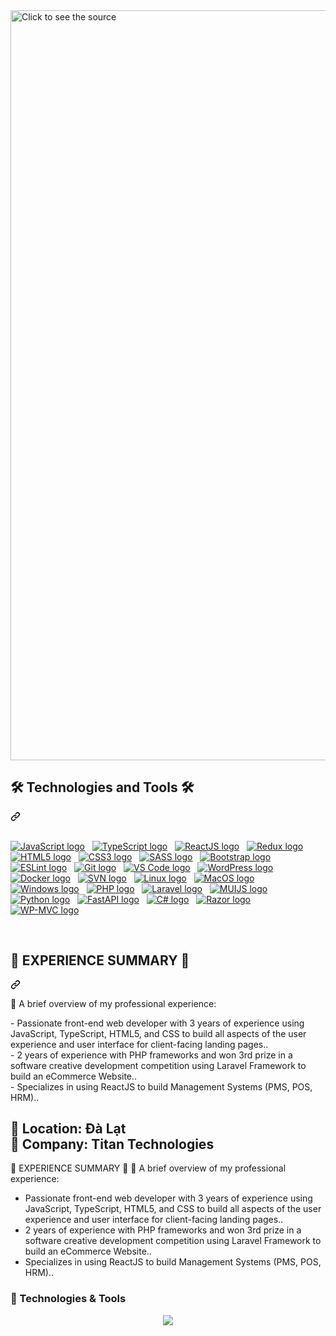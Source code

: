 <article class="markdown-body entry-content container-lg f5" itemprop="text"><a href="#">
   <img src="https://media.giphy.com/media/XEo74h3LiW4r4/giphy.gif" width="1200" alt="Click to see the source" style="max-width: 100%;">
 </a>
<div class="markdown-heading" dir="auto"><h2 align="start" class="heading-element" dir="auto">🛠 Technologies and Tools 🛠</h2><a id="user-content--technologies-and-tools-" class="anchor" aria-label="Permalink: 🛠 Technologies and Tools 🛠" href="#-technologies-and-tools-"><svg class="octicon octicon-link" viewBox="0 0 16 16" version="1.1" width="16" height="16" aria-hidden="true"><path d="m7.775 3.275 1.25-1.25a3.5 3.5 0 1 1 4.95 4.95l-2.5 2.5a3.5 3.5 0 0 1-4.95 0 .751.751 0 0 1 .018-1.042.751.751 0 0 1 1.042-.018 1.998 1.998 0 0 0 2.83 0l2.5-2.5a2.002 2.002 0 0 0-2.83-2.83l-1.25 1.25a.751.751 0 0 1-1.042-.018.751.751 0 0 1-.018-1.042Zm-4.69 9.64a1.998 1.998 0 0 0 2.83 0l1.25-1.25a.751.751 0 0 1 1.042.018.751.751 0 0 1 .018 1.042l-1.25 1.25a3.5 3.5 0 1 1-4.95-4.95l2.5-2.5a3.5 3.5 0 0 1 4.95 0 .751.751 0 0 1-.018 1.042.751.751 0 0 1-1.042.018 1.998 1.998 0 0 0-2.83 0l-2.5 2.5a1.998 1.998 0 0 0 0 2.83Z"></path></svg></a></div>
<br>
<p dir="auto"><a target="_blank" rel="noopener noreferrer nofollow" href="https://camo.githubusercontent.com/fe3edddc01d00ec9c3b4f3c96ca48d3bf3aa1079dd959da27404d1c086f7f87f/68747470733a2f2f696d672e736869656c64732e696f2f62616467652f4a6176615363726970742d3238324333343f6c6f676f3d6a617661736372697074266c6f676f436f6c6f723d463744463145"><img src="https://camo.githubusercontent.com/fe3edddc01d00ec9c3b4f3c96ca48d3bf3aa1079dd959da27404d1c086f7f87f/68747470733a2f2f696d672e736869656c64732e696f2f62616467652f4a6176615363726970742d3238324333343f6c6f676f3d6a617661736372697074266c6f676f436f6c6f723d463744463145" alt="JavaScript logo" data-canonical-src="https://img.shields.io/badge/JavaScript-282C34?logo=javascript&amp;logoColor=F7DF1E" style="max-width: 100%;"></a> &nbsp;
<a target="_blank" rel="noopener noreferrer nofollow" href="https://camo.githubusercontent.com/c2191081a3bfd6c73c30c7627d4a78698926d38c0f249510dd1fb60d1da4c247/68747470733a2f2f696d672e736869656c64732e696f2f62616467652f547970655363726970742d3238324333343f6c6f676f3d74797065736372697074266c6f676f436f6c6f723d333137384336"><img src="https://camo.githubusercontent.com/c2191081a3bfd6c73c30c7627d4a78698926d38c0f249510dd1fb60d1da4c247/68747470733a2f2f696d672e736869656c64732e696f2f62616467652f547970655363726970742d3238324333343f6c6f676f3d74797065736372697074266c6f676f436f6c6f723d333137384336" alt="TypeScript logo" data-canonical-src="https://img.shields.io/badge/TypeScript-282C34?logo=typescript&amp;logoColor=3178C6" style="max-width: 100%;"></a> &nbsp;
<a target="_blank" rel="noopener noreferrer nofollow" href="https://camo.githubusercontent.com/2cf877cb22c831aaa0d62ec9ed64374a9e8c9ecbe1d5b36cb05a3a3af2d9f9b1/68747470733a2f2f696d672e736869656c64732e696f2f62616467652f52656163744a532d3238324333343f6c6f676f3d7265616374266c6f676f436f6c6f723d363144414642"><img src="https://camo.githubusercontent.com/2cf877cb22c831aaa0d62ec9ed64374a9e8c9ecbe1d5b36cb05a3a3af2d9f9b1/68747470733a2f2f696d672e736869656c64732e696f2f62616467652f52656163744a532d3238324333343f6c6f676f3d7265616374266c6f676f436f6c6f723d363144414642" alt="ReactJS logo" data-canonical-src="https://img.shields.io/badge/ReactJS-282C34?logo=react&amp;logoColor=61DAFB" style="max-width: 100%;"></a> &nbsp;
<a target="_blank" rel="noopener noreferrer nofollow" href="https://camo.githubusercontent.com/cbc83a3a616c0941cac3f9db74247f056c6ee576012dc140c9ed3ccb6390cee4/68747470733a2f2f696d672e736869656c64732e696f2f62616467652f52656475782d3238324333343f6c6f676f3d7265647578266c6f676f436f6c6f723d373634414243"><img src="https://camo.githubusercontent.com/cbc83a3a616c0941cac3f9db74247f056c6ee576012dc140c9ed3ccb6390cee4/68747470733a2f2f696d672e736869656c64732e696f2f62616467652f52656475782d3238324333343f6c6f676f3d7265647578266c6f676f436f6c6f723d373634414243" alt="Redux logo" data-canonical-src="https://img.shields.io/badge/Redux-282C34?logo=redux&amp;logoColor=764ABC" style="max-width: 100%;"></a> &nbsp;
<a target="_blank" rel="noopener noreferrer nofollow" href="https://camo.githubusercontent.com/7036e0887680bff86bd06edebda249d2c12fbf41f902bf0c641b9873bc69e805/68747470733a2f2f696d672e736869656c64732e696f2f62616467652f48544d4c352d3238324333343f6c6f676f3d68746d6c35266c6f676f436f6c6f723d453334463236"><img src="https://camo.githubusercontent.com/7036e0887680bff86bd06edebda249d2c12fbf41f902bf0c641b9873bc69e805/68747470733a2f2f696d672e736869656c64732e696f2f62616467652f48544d4c352d3238324333343f6c6f676f3d68746d6c35266c6f676f436f6c6f723d453334463236" alt="HTML5 logo" data-canonical-src="https://img.shields.io/badge/HTML5-282C34?logo=html5&amp;logoColor=E34F26" style="max-width: 100%;"></a> &nbsp;
<a target="_blank" rel="noopener noreferrer nofollow" href="https://camo.githubusercontent.com/40f7cb4c3d7ac767e9231fb178ae4c8805cf76ae060507eae2ea7a0ddec915f4/68747470733a2f2f696d672e736869656c64732e696f2f62616467652f435353332d3238324333343f6c6f676f3d63737333266c6f676f436f6c6f723d313537324236"><img src="https://camo.githubusercontent.com/40f7cb4c3d7ac767e9231fb178ae4c8805cf76ae060507eae2ea7a0ddec915f4/68747470733a2f2f696d672e736869656c64732e696f2f62616467652f435353332d3238324333343f6c6f676f3d63737333266c6f676f436f6c6f723d313537324236" alt="CSS3 logo" data-canonical-src="https://img.shields.io/badge/CSS3-282C34?logo=css3&amp;logoColor=1572B6" style="max-width: 100%;"></a> &nbsp;
<a target="_blank" rel="noopener noreferrer nofollow" href="https://camo.githubusercontent.com/f7b6d04b386d3c3ae2a58bccb918071afc1583d845a2ee100ba11cd827ed83b2/68747470733a2f2f696d672e736869656c64732e696f2f62616467652f536173732d3238324333343f6c6f676f3d73617373266c6f676f436f6c6f723d434336363939"><img src="https://camo.githubusercontent.com/f7b6d04b386d3c3ae2a58bccb918071afc1583d845a2ee100ba11cd827ed83b2/68747470733a2f2f696d672e736869656c64732e696f2f62616467652f536173732d3238324333343f6c6f676f3d73617373266c6f676f436f6c6f723d434336363939" alt="SASS logo" data-canonical-src="https://img.shields.io/badge/Sass-282C34?logo=sass&amp;logoColor=CC6699" style="max-width: 100%;"></a> &nbsp;
<a target="_blank" rel="noopener noreferrer nofollow" href="https://camo.githubusercontent.com/be98869a13af4182836826afd40293a651dfa8f6a1beee8600ce6ca65961f50e/68747470733a2f2f696d672e736869656c64732e696f2f62616467652f426f6f7473747261702d3238324333343f6c6f676f3d626f6f747374726170266c6f676f436f6c6f723d373935324233"><img src="https://camo.githubusercontent.com/be98869a13af4182836826afd40293a651dfa8f6a1beee8600ce6ca65961f50e/68747470733a2f2f696d672e736869656c64732e696f2f62616467652f426f6f7473747261702d3238324333343f6c6f676f3d626f6f747374726170266c6f676f436f6c6f723d373935324233" alt="Bootstrap logo" data-canonical-src="https://img.shields.io/badge/Bootstrap-282C34?logo=bootstrap&amp;logoColor=7952B3" style="max-width: 100%;"></a> &nbsp;
<a target="_blank" rel="noopener noreferrer nofollow" href="https://camo.githubusercontent.com/94be9402f9cdfc5e555a6fcefe9419c41887334ab1478143eec82cc198e96082/68747470733a2f2f696d672e736869656c64732e696f2f62616467652f45534c696e742d3238324333343f6c6f676f3d65736c696e74266c6f676f436f6c6f723d344233324333"><img src="https://camo.githubusercontent.com/94be9402f9cdfc5e555a6fcefe9419c41887334ab1478143eec82cc198e96082/68747470733a2f2f696d672e736869656c64732e696f2f62616467652f45534c696e742d3238324333343f6c6f676f3d65736c696e74266c6f676f436f6c6f723d344233324333" alt="ESLint logo" data-canonical-src="https://img.shields.io/badge/ESLint-282C34?logo=eslint&amp;logoColor=4B32C3" style="max-width: 100%;"></a> &nbsp;
<a target="_blank" rel="noopener noreferrer nofollow" href="https://camo.githubusercontent.com/a73033e63e912ba2292ad2197fe7e24102828b6544c4e027872779e2e8baf05e/68747470733a2f2f696d672e736869656c64732e696f2f62616467652f6769742d3238324333343f6c6f676f3d676974266c6f676f436f6c6f723d463035303332"><img src="https://camo.githubusercontent.com/a73033e63e912ba2292ad2197fe7e24102828b6544c4e027872779e2e8baf05e/68747470733a2f2f696d672e736869656c64732e696f2f62616467652f6769742d3238324333343f6c6f676f3d676974266c6f676f436f6c6f723d463035303332" alt="Git logo" data-canonical-src="https://img.shields.io/badge/git-282C34?logo=git&amp;logoColor=F05032" style="max-width: 100%;"></a> &nbsp;
<a target="_blank" rel="noopener noreferrer nofollow" href="https://camo.githubusercontent.com/21ff5850cfb52c4832c1038e4b75a6d67a0010bd11b4fac8644d8efe299e41e9/68747470733a2f2f696d672e736869656c64732e696f2f62616467652f5653253230436f64652d3238324333343f6c6f676f3d76697375616c2d73747564696f2d636f6465266c6f676f436f6c6f723d303037414343"><img src="https://camo.githubusercontent.com/21ff5850cfb52c4832c1038e4b75a6d67a0010bd11b4fac8644d8efe299e41e9/68747470733a2f2f696d672e736869656c64732e696f2f62616467652f5653253230436f64652d3238324333343f6c6f676f3d76697375616c2d73747564696f2d636f6465266c6f676f436f6c6f723d303037414343" alt="VS Code logo" data-canonical-src="https://img.shields.io/badge/VS%20Code-282C34?logo=visual-studio-code&amp;logoColor=007ACC" style="max-width: 100%;"></a> &nbsp;
<a target="_blank" rel="noopener noreferrer nofollow" href="https://camo.githubusercontent.com/2f456dc8ef9d036c1d578f1d33cdda56fafa57a1476efe517ab34be2f9be29e6/68747470733a2f2f696d672e736869656c64732e696f2f62616467652f576f726450726573732d3238324333343f6c6f676f3d776f72645072657373266c6f676f436f6c6f723d323137353942"><img src="https://camo.githubusercontent.com/2f456dc8ef9d036c1d578f1d33cdda56fafa57a1476efe517ab34be2f9be29e6/68747470733a2f2f696d672e736869656c64732e696f2f62616467652f576f726450726573732d3238324333343f6c6f676f3d776f72645072657373266c6f676f436f6c6f723d323137353942" alt="WordPress logo" data-canonical-src="https://img.shields.io/badge/WordPress-282C34?logo=wordPress&amp;logoColor=21759B" style="max-width: 100%;"></a> &nbsp;
<a target="_blank" rel="noopener noreferrer nofollow" href="https://camo.githubusercontent.com/f01eb1ec5b876fc907742546bf6a27be32f89b7ec9d0030b329fcbde49142ce1/68747470733a2f2f696d672e736869656c64732e696f2f62616467652f446f636b65722d3238324333343f6c6f676f3d646f636b6572266c6f676f436f6c6f723d323439364544"><img src="https://camo.githubusercontent.com/f01eb1ec5b876fc907742546bf6a27be32f89b7ec9d0030b329fcbde49142ce1/68747470733a2f2f696d672e736869656c64732e696f2f62616467652f446f636b65722d3238324333343f6c6f676f3d646f636b6572266c6f676f436f6c6f723d323439364544" alt="Docker logo" data-canonical-src="https://img.shields.io/badge/Docker-282C34?logo=docker&amp;logoColor=2496ED" style="max-width: 100%;"></a> &nbsp;
<a target="_blank" rel="noopener noreferrer nofollow" href="https://camo.githubusercontent.com/9d2207bcf99a473711cfd233e7ac91767282c74b5eb2a3a271aef6f9d56c0fbd/68747470733a2f2f696d672e736869656c64732e696f2f62616467652f53564e2d3238324333343f6c6f676f3d73756276657273696f6e266c6f676f436f6c6f723d383039354233"><img src="https://camo.githubusercontent.com/9d2207bcf99a473711cfd233e7ac91767282c74b5eb2a3a271aef6f9d56c0fbd/68747470733a2f2f696d672e736869656c64732e696f2f62616467652f53564e2d3238324333343f6c6f676f3d73756276657273696f6e266c6f676f436f6c6f723d383039354233" alt="SVN logo" data-canonical-src="https://img.shields.io/badge/SVN-282C34?logo=subversion&amp;logoColor=8095B3" style="max-width: 100%;"></a> &nbsp;
<a target="_blank" rel="noopener noreferrer nofollow" href="https://camo.githubusercontent.com/488086949bb0a3f5126ef343bebdf4d8d2bb221c6aa7ef0fcf51d68394fe33e0/68747470733a2f2f696d672e736869656c64732e696f2f62616467652f4c696e75782d3238324333343f6c6f676f3d6c696e7578266c6f676f436f6c6f723d463741343030"><img src="https://camo.githubusercontent.com/488086949bb0a3f5126ef343bebdf4d8d2bb221c6aa7ef0fcf51d68394fe33e0/68747470733a2f2f696d672e736869656c64732e696f2f62616467652f4c696e75782d3238324333343f6c6f676f3d6c696e7578266c6f676f436f6c6f723d463741343030" alt="Linux logo" data-canonical-src="https://img.shields.io/badge/Linux-282C34?logo=linux&amp;logoColor=F7A400" style="max-width: 100%;"></a> &nbsp;
<a target="_blank" rel="noopener noreferrer nofollow" href="https://camo.githubusercontent.com/5b5fdc1dcc9eb29cf2a3f51414bea7cd79f0c692cba40d09dca842adbe441bb3/68747470733a2f2f696d672e736869656c64732e696f2f62616467652f4d61634f532d3238324333343f6c6f676f3d6170706c65266c6f676f436f6c6f723d463741343030"><img src="https://camo.githubusercontent.com/5b5fdc1dcc9eb29cf2a3f51414bea7cd79f0c692cba40d09dca842adbe441bb3/68747470733a2f2f696d672e736869656c64732e696f2f62616467652f4d61634f532d3238324333343f6c6f676f3d6170706c65266c6f676f436f6c6f723d463741343030" alt="MacOS logo" data-canonical-src="https://img.shields.io/badge/MacOS-282C34?logo=apple&amp;logoColor=F7A400" style="max-width: 100%;"></a> &nbsp;
<a target="_blank" rel="noopener noreferrer nofollow" href="https://camo.githubusercontent.com/70ffac1e78c59c3f148c952408584b2af66c0118d97be9ac378a5a1d66943dee/68747470733a2f2f696d672e736869656c64732e696f2f62616467652f57696e646f77732d3238324333343f6c6f676f3d77696e646f7773266c6f676f436f6c6f723d303037384436"><img src="https://camo.githubusercontent.com/70ffac1e78c59c3f148c952408584b2af66c0118d97be9ac378a5a1d66943dee/68747470733a2f2f696d672e736869656c64732e696f2f62616467652f57696e646f77732d3238324333343f6c6f676f3d77696e646f7773266c6f676f436f6c6f723d303037384436" alt="Windows logo" data-canonical-src="https://img.shields.io/badge/Windows-282C34?logo=windows&amp;logoColor=0078D6" style="max-width: 100%;"></a> &nbsp;
<a target="_blank" rel="noopener noreferrer nofollow" href="https://camo.githubusercontent.com/a5efad2873273bed371fd555626ba194592cd42e64f5a06e3902faf35be6d752/68747470733a2f2f696d672e736869656c64732e696f2f62616467652f5048502d3238324333343f6c6f676f3d706870266c6f676f436f6c6f723d373737424234"><img src="https://camo.githubusercontent.com/a5efad2873273bed371fd555626ba194592cd42e64f5a06e3902faf35be6d752/68747470733a2f2f696d672e736869656c64732e696f2f62616467652f5048502d3238324333343f6c6f676f3d706870266c6f676f436f6c6f723d373737424234" alt="PHP logo" data-canonical-src="https://img.shields.io/badge/PHP-282C34?logo=php&amp;logoColor=777BB4" style="max-width: 100%;"></a> &nbsp;
<a target="_blank" rel="noopener noreferrer nofollow" href="https://camo.githubusercontent.com/c03e58d3f807d78d6de8d5b349091e30fc7d5b22e04da96545dc3600f16f659a/68747470733a2f2f696d672e736869656c64732e696f2f62616467652f4c61726176656c2d3238324333343f6c6f676f3d6c61726176656c266c6f676f436f6c6f723d464632443230"><img src="https://camo.githubusercontent.com/c03e58d3f807d78d6de8d5b349091e30fc7d5b22e04da96545dc3600f16f659a/68747470733a2f2f696d672e736869656c64732e696f2f62616467652f4c61726176656c2d3238324333343f6c6f676f3d6c61726176656c266c6f676f436f6c6f723d464632443230" alt="Laravel logo" data-canonical-src="https://img.shields.io/badge/Laravel-282C34?logo=laravel&amp;logoColor=FF2D20" style="max-width: 100%;"></a> &nbsp;
<a target="_blank" rel="noopener noreferrer nofollow" href="https://camo.githubusercontent.com/3fb1c6877620a378f408990a42974a0e03343ce61ed63b5cd48d56bf15ec2f08/68747470733a2f2f696d672e736869656c64732e696f2f62616467652f4d55494a532d3238324333343f6c6f676f3d6d6174657269616c2d7569266c6f676f436f6c6f723d303037464646"><img src="https://camo.githubusercontent.com/3fb1c6877620a378f408990a42974a0e03343ce61ed63b5cd48d56bf15ec2f08/68747470733a2f2f696d672e736869656c64732e696f2f62616467652f4d55494a532d3238324333343f6c6f676f3d6d6174657269616c2d7569266c6f676f436f6c6f723d303037464646" alt="MUIJS logo" data-canonical-src="https://img.shields.io/badge/MUIJS-282C34?logo=material-ui&amp;logoColor=007FFF" style="max-width: 100%;"></a> &nbsp;
<a target="_blank" rel="noopener noreferrer nofollow" href="https://camo.githubusercontent.com/6788914e5aabb19688576efab0502e4778dcf2f6a54e76c499363eaba52216c5/68747470733a2f2f696d672e736869656c64732e696f2f62616467652f507974686f6e2d3238324333343f6c6f676f3d707974686f6e266c6f676f436f6c6f723d333737364142"><img src="https://camo.githubusercontent.com/6788914e5aabb19688576efab0502e4778dcf2f6a54e76c499363eaba52216c5/68747470733a2f2f696d672e736869656c64732e696f2f62616467652f507974686f6e2d3238324333343f6c6f676f3d707974686f6e266c6f676f436f6c6f723d333737364142" alt="Python logo" data-canonical-src="https://img.shields.io/badge/Python-282C34?logo=python&amp;logoColor=3776AB" style="max-width: 100%;"></a> &nbsp;
<a target="_blank" rel="noopener noreferrer nofollow" href="https://camo.githubusercontent.com/6cc3cb8835732f501046e525a82eb0984e8923b08a76c8b3bc7f61fb2d06b38e/68747470733a2f2f696d672e736869656c64732e696f2f62616467652f466173744150492d3238324333343f6c6f676f3d66617374617069266c6f676f436f6c6f723d303039363339"><img src="https://camo.githubusercontent.com/6cc3cb8835732f501046e525a82eb0984e8923b08a76c8b3bc7f61fb2d06b38e/68747470733a2f2f696d672e736869656c64732e696f2f62616467652f466173744150492d3238324333343f6c6f676f3d66617374617069266c6f676f436f6c6f723d303039363339" alt="FastAPI logo" data-canonical-src="https://img.shields.io/badge/FastAPI-282C34?logo=fastapi&amp;logoColor=009639" style="max-width: 100%;"></a> &nbsp;
<a target="_blank" rel="noopener noreferrer nofollow" href="https://camo.githubusercontent.com/70a3e7af232ff53e9f9367abac2c0916c66f298e0c3a3b5c4bfe8234db4b8e8a/68747470733a2f2f696d672e736869656c64732e696f2f62616467652f432532332d3238324333343f6c6f676f3d632d7368617270266c6f676f436f6c6f723d323339313230"><img src="https://camo.githubusercontent.com/70a3e7af232ff53e9f9367abac2c0916c66f298e0c3a3b5c4bfe8234db4b8e8a/68747470733a2f2f696d672e736869656c64732e696f2f62616467652f432532332d3238324333343f6c6f676f3d632d7368617270266c6f676f436f6c6f723d323339313230" alt="C# logo" data-canonical-src="https://img.shields.io/badge/C%23-282C34?logo=c-sharp&amp;logoColor=239120" style="max-width: 100%;"></a> &nbsp;
<a target="_blank" rel="noopener noreferrer nofollow" href="https://camo.githubusercontent.com/0904b86c323e586603bceef97b2d757465307f07f30e175e678022cfd60e0535/68747470733a2f2f696d672e736869656c64732e696f2f62616467652f52617a6f722d3238324333343f6c6f676f3d72617a6f72266c6f676f436f6c6f723d453045304530"><img src="https://camo.githubusercontent.com/0904b86c323e586603bceef97b2d757465307f07f30e175e678022cfd60e0535/68747470733a2f2f696d672e736869656c64732e696f2f62616467652f52617a6f722d3238324333343f6c6f676f3d72617a6f72266c6f676f436f6c6f723d453045304530" alt="Razor logo" data-canonical-src="https://img.shields.io/badge/Razor-282C34?logo=razor&amp;logoColor=E0E0E0" style="max-width: 100%;"></a> &nbsp;
<a target="_blank" rel="noopener noreferrer nofollow" href="https://camo.githubusercontent.com/86867439c815eb363bbf1eab16b3382581e4a3e6d7e343cb231bb155596c46b3/68747470733a2f2f696d672e736869656c64732e696f2f62616467652f57502532304d56432d3238324333343f6c6f676f3d776f72647072657373266c6f676f436f6c6f723d323137353942"><img src="https://camo.githubusercontent.com/86867439c815eb363bbf1eab16b3382581e4a3e6d7e343cb231bb155596c46b3/68747470733a2f2f696d672e736869656c64732e696f2f62616467652f57502532304d56432d3238324333343f6c6f676f3d776f72647072657373266c6f676f436f6c6f723d323137353942" alt="WP-MVC logo" data-canonical-src="https://img.shields.io/badge/WP%20MVC-282C34?logo=wordpress&amp;logoColor=21759B" style="max-width: 100%;"></a></p>
<br>
<div class="markdown-heading" dir="auto"><h2 class="heading-element" dir="auto">💼 EXPERIENCE SUMMARY 💼</h2><a id="user-content--experience-summary-" class="anchor" aria-label="Permalink: 💼 EXPERIENCE SUMMARY 💼" href="#-experience-summary-"><svg class="octicon octicon-link" viewBox="0 0 16 16" version="1.1" width="16" height="16" aria-hidden="true"><path d="m7.775 3.275 1.25-1.25a3.5 3.5 0 1 1 4.95 4.95l-2.5 2.5a3.5 3.5 0 0 1-4.95 0 .751.751 0 0 1 .018-1.042.751.751 0 0 1 1.042-.018 1.998 1.998 0 0 0 2.83 0l2.5-2.5a2.002 2.002 0 0 0-2.83-2.83l-1.25 1.25a.751.751 0 0 1-1.042-.018.751.751 0 0 1-.018-1.042Zm-4.69 9.64a1.998 1.998 0 0 0 2.83 0l1.25-1.25a.751.751 0 0 1 1.042.018.751.751 0 0 1 .018 1.042l-1.25 1.25a3.5 3.5 0 1 1-4.95-4.95l2.5-2.5a3.5 3.5 0 0 1 4.95 0 .751.751 0 0 1-.018 1.042.751.751 0 0 1-1.042.018 1.998 1.998 0 0 0-2.83 0l-2.5 2.5a1.998 1.998 0 0 0 0 2.83Z"></path></svg></a></div>
<p align="start" dir="auto">🌟 A brief overview of my professional experience:</p>
- Passionate front-end web developer with 3 years of experience using JavaScript, TypeScript, HTML5, and CSS to build all aspects of the user experience and user interface for client-facing landing pages..<br>
- 2 years of experience with PHP frameworks and won 3rd prize in a software creative development competition using Laravel Framework to build an eCommerce Website..<br>
- Specializes in using ReactJS to build Management Systems (PMS, POS, HRM)..<br>



📍 **Location:** Đà Lạt  
💼 **Company:** Titan Technologies  
---

💼 EXPERIENCE SUMMARY 💼
🌟 A brief overview of my professional experience:

- Passionate front-end web developer with 3 years of experience using JavaScript, TypeScript, HTML5, and CSS to build all aspects of the user experience and user interface for client-facing landing pages..
- 2 years of experience with PHP frameworks and won 3rd prize in a software creative development competition using Laravel Framework to build an eCommerce Website..
- Specializes in using ReactJS to build Management Systems (PMS, POS, HRM)..

### 🔧 Technologies & Tools

<p align="center">
  <img src="https://skillicons.dev/icons?i=js,ts,react,redux,vue,nodejs,html,css,sass,bootstrap,eslint,git,vscode,wordpress,docker,linux,windows,php,laravel,python,fastapi" />
</p>
